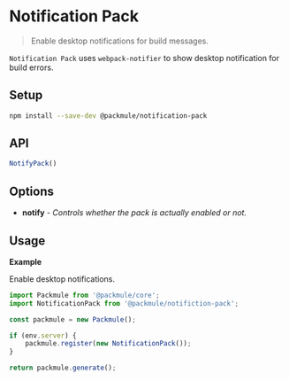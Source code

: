 # Notification Pack
> Enable desktop notifications for build messages.

`Notification Pack` uses `webpack-notifier` to
show desktop notification for build errors.

## Setup
```bash
npm install --save-dev @packmule/notification-pack
```

## API
```ts
NotifyPack()
```

## Options
* **notify** - *Controls whether the pack is actually enabled or not.*

## Usage

**Example**

Enable desktop notifications.

```ts
import Packmule from '@packmule/core';
import NotificationPack from '@packmule/notifiction-pack';

const packmule = new Packmule();

if (env.server) {
    packmule.register(new NotificationPack());
}

return packmule.generate();
```
